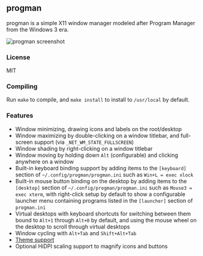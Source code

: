 ## progman

progman is a simple X11 window manager modeled after Program Manager from
the Windows 3 era.

![progman screenshot](https://jcs.org/images/progman-20200810.png)

### License

MIT

### Compiling

Run `make` to compile, and `make install` to install to `/usr/local` by
default.

### Features

- Window minimizing, drawing icons and labels on the root/desktop
- Window maximizing by double-clicking on a window titlebar, and full-screen
  support (via `_NET_WM_STATE_FULLSCREEN`)
- Window shading by right-clicking on a window titlebar
- Window moving by holding down `Alt` (configurable) and clicking anywhere on a
  window
- Built-in keyboard binding support by adding items to the `[keyboard]`
  section of `~/.config/progman/progman.ini` such as `Win+L = exec xlock`
- Built-in mouse button binding on the desktop by adding items to the
  `[desktop]` section of `~/.config/progman/progman.ini` such as
  `Mouse3 = exec xterm`, with right-click setup by default to show a
  configurable launcher menu containing programs listed in the `[launcher]`
  section of `progman.ini`
- Virtual desktops with keyboard shortcuts for switching between them bound
  to `Alt+1` through `Alt+0` by default, and using the mouse wheel on the
  desktop to scroll through virtual desktops
- Window cycling with `Alt+Tab` and `Shift+Alt+Tab`
- [Theme support](https://github.com/jcs/progman/tree/master/themes)
- Optional HiDPI scaling support to magnify icons and buttons
